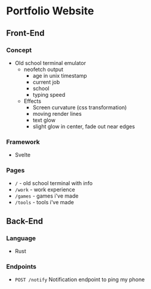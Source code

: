 # Portfolio Website

## Front-End

### Concept
- Old school terminal emulator
    - neofetch output 
        - age in unix timestamp
        - current job
        - school
        - typing speed
    - Effects
        - Screen curvature (css transformation)
        - moving render lines
        - text glow
        - slight glow in center, fade out near edges 

### Framework
- Svelte

### Pages
- `/` - old school terminal with info
- `/work` - work experience
- `/games` - games i've made
- `/tools` - tools i've made



## Back-End

### Language
- Rust

### Endpoints
- `POST /notify` Notification endpoint to ping my phone

